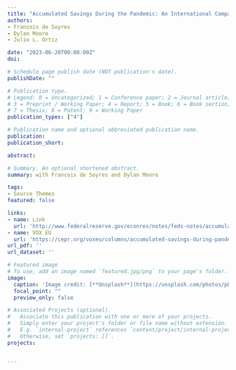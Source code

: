 ```yaml
---
title: "Accumulated Savings During the Pandemic: An International Comparison with Historical Perspective"
authors:
- Francois de Soyres
- Dylan Moore
- Julio L. Ortiz

date: "2023-06-20T00:00:00Z"
doi: 

# Schedule page publish date (NOT publication's date).
publishDate: ""

# Publication type.
# Legend: 0 = Uncategorized; 1 = Conference paper; 2 = Journal article;
# 3 = Preprint / Working Paper; 4 = Report; 5 = Book; 6 = Book section;
# 7 = Thesis; 8 = Patent; 9 = Working Paper
publication_types: ["4"]

# Publication name and optional abbreviated publication name.
publication: 
publication_short:

abstract: 

# Summary. An optional shortened abstract.
summary: with Francois de Soyres and Dylan Moore

tags:
- Source Themes
featured: false

links:
- name: Link
  url: 'http://www.federalreserve.gov/econres/notes/feds-notes/accumulated-savings-during-the-pandemic-an-international-comparison-with-historical-perspective-20230623.html'
- name: VOX EU
  url: 'https://cepr.org/voxeu/columns/accumulated-savings-during-pandemic-international-comparison-historical-perspective'
url_pdf: ''
url_dataset: ''

# Featured image
# To use, add an image named `featured.jpg/png` to your page's folder. 
image:
  caption: 'Image credit: [**Unsplash**](https://unsplash.com/photos/pLCdAaMFLTE)'
  focal_point: ""
  preview_only: false

# Associated Projects (optional).
#   Associate this publication with one or more of your projects.
#   Simply enter your project's folder or file name without extension.
#   E.g. `internal-project` references `content/project/internal-project/index.md`.
#   Otherwise, set `projects: []`.
projects:


---
```


